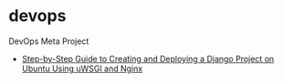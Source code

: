 # devops
DevOps Meta Project

* [Step-by-Step Guide to Creating and Deploying a Django Project on Ubuntu Using uWSGI and Nginx](django-app-deployment.md)
